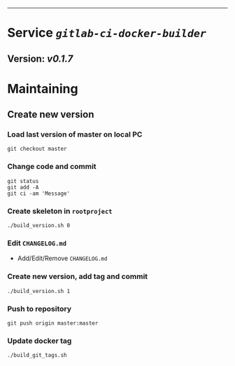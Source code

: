 ------------------------------------------------------------------------

Service *`gitlab-ci-docker-builder`*
====================================

Version: *v0.1.7*
-----------------

Maintaining
===========

Create new version
------------------

### Load last version of master on local PC

``` {.bash}
git checkout master
```

### Change code and commit

``` {.bash}
git status
git add -A
git ci -am 'Message'
```

### Create skeleton in `rootproject`

``` {.bash}
./build_version.sh 0
```

### Edit `CHANGELOG.md`

-   Add/Edit/Remove `CHANGELOG.md`

### Create new version, add tag and commit

``` {.bash}
./build_version.sh 1
```

### Push to repository

``` {.bash}
git push origin master:master
```

### Update docker tag

``` {.bash}
./build_git_tags.sh
```
